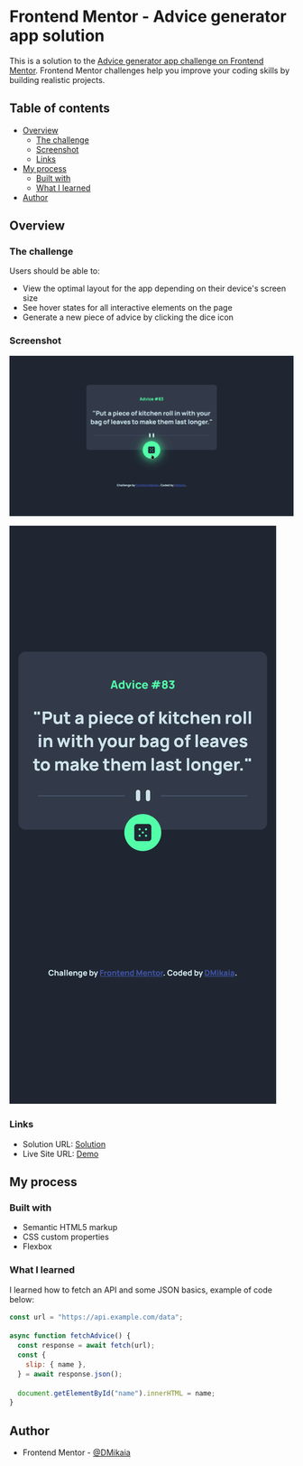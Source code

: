 # Frontend Mentor - Advice generator app solution

This is a solution to the [Advice generator app challenge on Frontend Mentor](https://www.frontendmentor.io/challenges/advice-generator-app-QdUG-13db). Frontend Mentor challenges help you improve your coding skills by building realistic projects.

## Table of contents

- [Overview](#overview)
  - [The challenge](#the-challenge)
  - [Screenshot](#screenshot)
  - [Links](#links)
- [My process](#my-process)
  - [Built with](#built-with)
  - [What I learned](#what-i-learned)
- [Author](#author)

## Overview

### The challenge

Users should be able to:

- View the optimal layout for the app depending on their device's screen size
- See hover states for all interactive elements on the page
- Generate a new piece of advice by clicking the dice icon

### Screenshot

![Desktop](./screenshots/desktop.png)

![Mobile](./screenshots/mobile.png)

### Links

- Solution URL: [Solution](https://github.com/DMikaia/advice-generator)
- Live Site URL: [Demo](https://dm-advice-generator.netlify.app/)

## My process

### Built with

- Semantic HTML5 markup
- CSS custom properties
- Flexbox

### What I learned

I learned how to fetch an API and some JSON basics, example of code below:

```js
const url = "https://api.example.com/data";

async function fetchAdvice() {
  const response = await fetch(url);
  const {
    slip: { name },
  } = await response.json();

  document.getElementById("name").innerHTML = name;
}
```

## Author

- Frontend Mentor - [@DMikaia](https://www.frontendmentor.io/profile/DMikaia)
